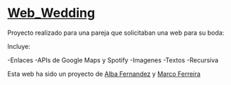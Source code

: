 # <a href="https://marcoapunto.github.io/Web_Wedding/" target="_blank">Web_Wedding</a>
Proyecto realizado para una pareja que solicitaban una web para su boda:

Incluye:

-Enlaces
-APIs de Google Maps y Spotify
-Imagenes
-Textos
-Recursiva

Esta web ha sido un proyecto de <a href="https://github.com/albafdez" target="_blank">Alba Fernandez</a> y <a href="https://github.com/MarcoApunto" target="_blank">Marco Ferreira</a>
